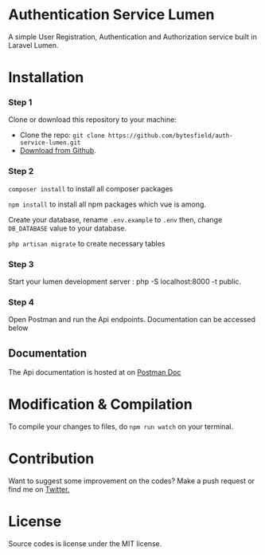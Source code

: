 # Authentication Service Lumen
A simple User Registration, Authentication and Authorization service built in Laravel Lumen. 

# Installation
### Step 1
Clone or download this repository to your machine:

- Clone the repo: `git clone https://github.com/bytesfield/auth-service-lumen.git`
- [Download from Github](https://github.com/bytesfield/auth-service-lumen/archive/master.zip).

### Step 2
`composer install` to install all composer packages

`npm install` to install all npm packages which vue is among.

Create your database, rename `.env.example` to `.env` then, change `DB_DATABASE` value to your database.

`php artisan migrate` to create necessary tables

### Step 3

Start your lumen development server : php -S localhost:8000 -t public.

### Step 4

Open Postman and run the Api endpoints. Documentation can be accessed below


## Documentation
The Api documentation is hosted at on [Postman Doc](https://documenter.getpostman.com/view/10912779/TVKEXcVs)


# Modification & Compilation
To compile your changes to files, do `npm run watch` on your terminal.

# Contribution
Want to suggest some improvement on the codes? Make a push request or find me on
<a href="https://twitter.com/SaintAbrahams/">Twitter.</a>

# License
Source codes is license under the MIT license.
